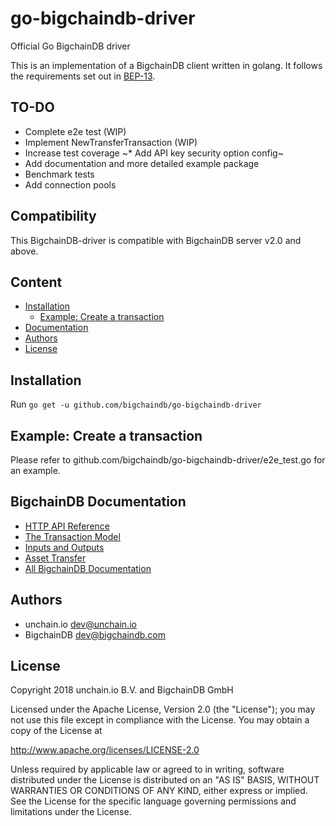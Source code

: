 # go-bigchaindb-driver
Official Go BigchainDB driver

This is an implementation of a BigchainDB client written in golang. It follows the requirements set out in [BEP-13](https://github.com/bigchaindb/BEPs/tree/master/13).

## TO-DO

* Complete e2e test (WIP)
* Implement NewTransferTransaction (WIP)
* Increase test coverage
~* Add API key security option config~
* Add documentation and more detailed example package
* Benchmark tests
* Add connection pools

## Compatibility

This BigchainDB-driver is compatible with BigchainDB server v2.0 and above.

## Content

* [Installation](#installation)
   * [Example: Create a transaction](#example-create-a-transaction)
* [Documentation](#bigchaindb-documentation)
* [Authors](#authors)
* [License](#license)

## Installation

Run `go get -u github.com/bigchaindb/go-bigchaindb-driver`

## Example: Create a transaction

Please refer to github.com/bigchaindb/go-bigchaindb-driver/e2e_test.go for an example.

## BigchainDB Documentation

- [HTTP API Reference](https://docs.bigchaindb.com/projects/server/en/latest/http-client-server-api.html)
- [The Transaction Model](https://docs.bigchaindb.com/projects/server/en/latest/data-models/transaction-model.html?highlight=crypto%20conditions)
- [Inputs and Outputs](https://docs.bigchaindb.com/projects/server/en/latest/data-models/inputs-outputs.html)
- [Asset Transfer](https://docs.bigchaindb.com/projects/py-driver/en/latest/usage.html#asset-transfer)
- [All BigchainDB Documentation](https://docs.bigchaindb.com/)

## Authors

* unchain.io <dev@unchain.io>
* BigchainDB <dev@bigchaindb.com>

## License

Copyright 2018 unchain.io B.V. and BigchainDB GmbH

Licensed under the Apache License, Version 2.0 (the "License");
you may not use this file except in compliance with the License.
You may obtain a copy of the License at

   http://www.apache.org/licenses/LICENSE-2.0

Unless required by applicable law or agreed to in writing, software
distributed under the License is distributed on an "AS IS" BASIS,
WITHOUT WARRANTIES OR CONDITIONS OF ANY KIND, either express or implied.
See the License for the specific language governing permissions and
limitations under the License.
```
